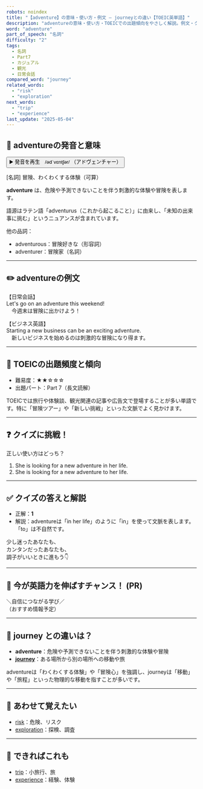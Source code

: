 ```yaml
---
robots: noindex
title: "【adventure】の意味・使い方・例文 ― journeyとの違い【TOEIC英単語】"
description: "adventureの意味・使い方・TOEICでの出題傾向をやさしく解説。例文・クイズ付きでjourneyとの違いもわかりやすく学べます。"
word: "adventure"
part_of_speech: "名詞"
difficulty: "2"
tags:
  - 名詞
  - Part7
  - カジュアル
  - 観光
  - 日常会話
compared_word: "journey"
related_words:
  - "risk"
  - "exploration"
next_words:
  - "trip"
  - "experience"
last_update: "2025-05-04"
---
```


## 🔰 adventureの発音と意味

<button class="play-audio" onclick="playTTS('adventure')">
  <span class="play-audio-main">
    ▶️ 発音を再生　/ədˈvɛntʃər/
  </span>
  <span class="play-audio-sub">
    （アドヴェンチャー）
  </span>
</button>

[名詞] 冒険、わくわくする体験（可算）

**adventure** は、危険や予測できないことを伴う刺激的な体験や冒険を表します。

語源はラテン語「adventurus（これから起こること）」に由来し、「未知の出来事に挑む」というニュアンスが含まれています。

他の品詞：  
- adventurous：冒険好きな（形容詞）
- adventurer：冒険家（名詞）

---

## ✏️ adventureの例文

【日常会話】  
Let's go on an adventure this weekend!  
　今週末は冒険に出かけよう！

【ビジネス英語】  
Starting a new business can be an exciting adventure.  
　新しいビジネスを始めるのは刺激的な冒険になり得ます。

---

## 🎯 TOEICの出題頻度と傾向

- 難易度：★★☆☆☆
- 出題パート：Part 7（長文読解）

TOEICでは旅行や体験談、観光関連の記事や広告文で登場することが多い単語です。特に「冒険ツアー」や「新しい挑戦」といった文脈でよく見かけます。

---

## ❓ クイズに挑戦！

正しい使い方はどっち？

1. She is looking for a new adventure in her life.  
2. She is looking for a new adventure to her life.

---

## ✅ クイズの答えと解説

- 正解：**1**
- 解説：adventureは「in her life」のように「in」を使って文脈を表します。「to」は不自然です。

少し迷ったあなたも、  
カンタンだったあなたも、  
調子がいいときに進もう👇️

---

## 🚀 今が英語力を伸ばすチャンス！ (PR)

<div class="info-center">
＼自信につながる学び／<br>  
（おすすめ情報予定）
</div>

---

## 🤔  journey との違いは？

- **adventure**：危険や予測できないことを伴う刺激的な体験や冒険
- **[journey](/word/journey)**：ある場所から別の場所への移動や旅

adventureは「わくわくする体験」や「冒険心」を強調し、journeyは「移動」や「旅程」といった物理的な移動を指すことが多いです。

---

## 🧩 あわせて覚えたい

- [risk](/word/risk)：危険、リスク
- [exploration](/word/exploration)：探検、調査

---

## 📖 できればこれも

- [trip](/word/trip)：小旅行、旅
- [experience](/word/experience)：経験、体験

<!-- cvid: aid19_bid18 -->
